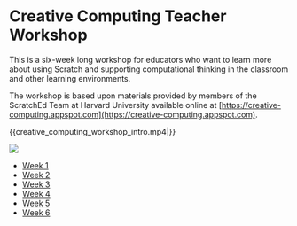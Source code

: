 # Creative Computing Teacher Workshop

This is a six-week long workshop for educators who want to learn more about using Scratch and supporting computational thinking in the classroom and other learning environments.

The workshop is based upon materials provided by members of the ScratchEd Team at Harvard University available online at [https://creative-computing.appspot.com](https://creative-computing.appspot.com).

{{creative_computing_workshop_intro.mp4|}}

[![](http://img.youtube.com/vi/u--xVpmw1Zk/0.jpg)](https://www.youtube.com/watch?v=u--xVpmw1Zk "Creative Computing Online Workshop")

* [Week 1](Week_1_p1.md)
* [Week 2](Week_2_p1.md)
* [Week 3](week_3_p1.md)
* [Week 4](week_4_p1.md)
* [Week 5](week_5_p1.md)
* [Week 6](week_6_p1.md)
